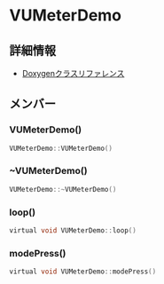 # VUMeterDemo



## 詳細情報

- [Doxygenクラスリファレンス](https://lang-ship.com/reference/Arduino/latest/class_v_u_meter_demo.html)

## メンバー

### VUMeterDemo()



```c
VUMeterDemo::VUMeterDemo()
```



### ~VUMeterDemo()



```c
VUMeterDemo::~VUMeterDemo()
```



### loop()



```c
virtual void VUMeterDemo::loop()
```



### modePress()



```c
virtual void VUMeterDemo::modePress()
```



